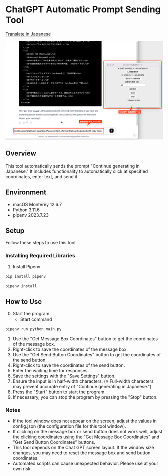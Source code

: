 # ChatGPT Automatic Prompt Sending Tool

[Translate in Japanese](./README.md)

![App Image](./images/ApplicationImage.png)

## Overview

This tool automatically sends the prompt "Continue generating in Japanese." It includes functionality to automatically click at specified coordinates, enter text, and send it.

## Environment

- macOS Monterey 12.6.7
- Python 3.11.6
- pipenv 2023.7.23

## Setup

Follow these steps to use this tool:

### Installing Required Libraries

1. Install Pipenv

```bash
pip install pipenv
```

```bash
pipenv install
```

## How to Use

0. Start the program.
   - Start command

```bash
pipenv run python main.py
```

1. Use the "Get Message Box Coordinates" button to get the coordinates of the message box.
1. Right-click to save the coordinates of the message box.
1. Use the "Get Send Button Coordinates" button to get the coordinates of the send button.
1. Right-click to save the coordinates of the send button.
1. Enter the waiting time for responses.
1. Save the settings with the "Save Settings" button.
1. Ensure the input is in half-width characters. (※ Full-width characters may prevent accurate entry of "Continue generating in Japanese.")
1. Press the "Start" button to start the program.
1. If necessary, you can stop the program by pressing the "Stop" button.

### Notes

- If the tool window does not appear on the screen, adjust the values in config.json (the configuration file for this tool window).
- If clicking on the message box or send button does not work well, adjust the clicking coordinates using the "Get Message Box Coordinates" and "Get Send Button Coordinates" buttons.
- This tool depends on the Chat GPT screen layout. If the window size changes, you may need to reset the message box and send button coordinates.
- Automated scripts can cause unexpected behavior. Please use at your own risk.
